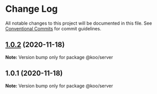 # Change Log

All notable changes to this project will be documented in this file.
See [Conventional Commits](https://conventionalcommits.org) for commit guidelines.

## [1.0.2](https://github.com/guntherkoo/yarn-workspaces/compare/v1.0.1...v1.0.2) (2020-11-18)

**Note:** Version bump only for package @koo/server





## 1.0.1 (2020-11-18)

**Note:** Version bump only for package @koo/server
